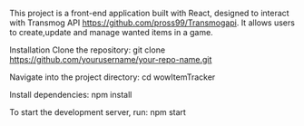 
This project is a front-end application built with React, designed to interact with Transmog API https://github.com/pross99/Transmogapi. It allows users to create,update and manage wanted items in a game.

Installation
Clone the repository:
git clone https://github.com/yourusername/your-repo-name.git


Navigate into the project directory:
cd wowItemTracker


Install dependencies:
npm install

To start the development server, run:
npm start
